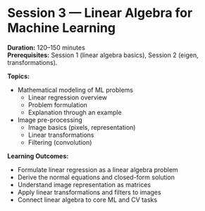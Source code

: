 # Session 3 — Linear Algebra for Machine Learning

**Duration:** 120–150 minutes  
**Prerequisites:** Session 1 (linear algebra basics), Session 2 (eigen, transformations).  

**Topics:**
- Mathematical modeling of ML problems
  - Linear regression overview
  - Problem formulation
  - Explanation through an example
- Image pre-processing
  - Image basics (pixels, representation)
  - Linear transformations
  - Filtering (convolution)

**Learning Outcomes:**
- Formulate linear regression as a linear algebra problem
- Derive the normal equations and closed-form solution
- Understand image representation as matrices
- Apply linear transformations and filters to images
- Connect linear algebra to core ML and CV tasks